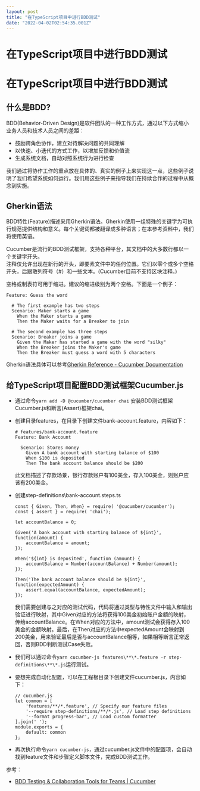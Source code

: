 ```yaml
---
layout: post
title: "在TypeScript项目中进行BDD测试"
date: "2022-04-02T02:54:35.001Z"
---
```

在TypeScript项目中进行BDD测试
=====================

在TypeScript项目中进行BDD测试
=====================

什么是BDD?
-------

BDD(Behavior-Driven Design)是软件团队的一种工作方式，通过以下方式缩小业务人员和技术人员之间的差距：

*   鼓励跨角色协作，建立对待解决问题的共同理解
*   以快速、小迭代的方式工作，以增加反馈和价值流
*   生成系统文档，自动对照系统行为进行检查

我们通过将协作工作的重点放在具体的、真实的例子上来实现这一点，这些例子说明了我们希望系统如何运行。我们用这些例子来指导我们在持续合作的过程中从概念到实施。

Gherkin语法
---------

BDD特性(Feature)描述采用Gherkin语法。Gherkin使用一组特殊的关键字为可执行规范提供结构和意义。每个关键词都被翻译成多种语言；在本参考资料中，我们将使用英语。

Cucumber是流行的BDD测试框架，支持各种平台，其文档中的大多数行都以一个关键字开头。  
注释仅允许出现在新行的开头，即要素文件中的任何位置。它们以零个或多个空格开头，后跟散列符号（#）和一些文本。(Cucumber目前不支持区块注释。)

空格或制表符可用于缩进。建议的缩进级别为两个空格。下面是一个例子：

    Feature: Guess the word
    
      # The first example has two steps
      Scenario: Maker starts a game
        When the Maker starts a game
        Then the Maker waits for a Breaker to join
    
      # The second example has three steps
      Scenario: Breaker joins a game
        Given the Maker has started a game with the word "silky"
        When the Breaker joins the Maker's game
        Then the Breaker must guess a word with 5 characters
    

Gherkin语法具体可以参考[Gherkin Reference - Cucumber Documentation](https://cucumber.io/docs/gherkin/reference/)

给TypeScript项目配置BDD测试框架Cucumber.js
---------------------------------

*   通过命令`yarn add -D @cucumber/cucumber chai` 安装BDD测试框架Cucumber.js和断言(Assert)框架chai。
    
*   创建目录features，在目录下创建文件bank-account.feature，内容如下：
    
        # features/bank-account.feature
        Feature: Bank Account
        
          Scenario: Stores money
            Given A bank account with starting balance of $100
            When $100 is deposited
            Then The bank account balance should be $200
        
    
    此文档描述了存款场景，银行存款账户有100美金，存入100美金，则账户应该有200美金。
    
*   创建step-definitions\\bank-account.steps.ts
    
        const { Given, Then, When} = require( '@cucumber/cucumber');
        const { assert } = require( 'chai');
        
        let accountBalance = 0;
        
        Given('A bank account with starting balance of ${int}', function(amount) {
            accountBalance = amount;
        });
        
        When('${int} is deposited', function (amount) {
            accountBalance = Number(accountBalance) + Number(amount);
        });
        
        Then('The bank account balance should be ${int}', function(expectedAmount) {
            assert.equal(accountBalance, expectedAmount);
        });
        
    
    我们需要创建与之对应的测试代码，代码将通过类型与特性文件中输入和输出验证进行映射，其中Given对应的方法将获得100美金初始账户金额的映射，传给accountBalance。在When对应的方法中，amount测试会获得存入100美金的金额映射。最后，在Then对应的方法中expectedAmount会映射到200美金，用来验证最后是否与accountBalance相等，如果相等断言正常返回，否则BDD判断测试Case失败。
    
*   我们可以通过命令`yarn cucumber-js features\**\*.feature -r step-definitions\**\*.js`运行测试。
    
*   要想完成自动化配置，可以在工程根目录下创建文件cucumber.js，内容如下：
    
        // cucumber.js
        let common = [
            'features/**/*.feature', // Specify our feature files
            '--require step-definitions/**/*.js', // Load step definitions
            '--format progress-bar', // Load custom formatter
        ].join(' ');
        module.exports = {
            default: common
        };
        
    
*   再次执行命令`yarn cucumber-js`，通过cucumber.js文件中的配置项，会自动找到feature文件和步骤定义脚本文件，完成BDD测试工作。
    

参考：

*   [BDD Testing & Collaboration Tools for Teams | Cucumber](https://cucumber.io/)